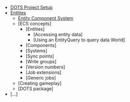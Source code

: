 - [DOTS Project Setup](https://docs.unity3d.com/Packages/com.unity.entities@0.17/manual/install_setup.html)
- [Entities](Entities/_nav.md)
	- [Entity Component System](Entities/Index.md)
	- [ECS concepts]
		- [Entities]
			- [Accessing entity data]
			- [Using an EntityQuery to query data World]
		- [Components]
		- [Systems]
		- [Sync points]
		- [Write groups]
		- [Version numbers]
		- [Job extensions]
		- [Generic jobs]
	- [Creating gameplay]
	- [DOTS package]
- [...]

<!--stackedit_data:
eyJoaXN0b3J5IjpbLTM0ODcwOTIxOCwxNTMyOTI2NzQ3XX0=
-->